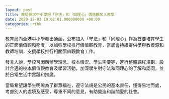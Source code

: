 ```yaml
---
layout: post
title: 教局要求中小學把「守法」和「同理心」價值觀加入教學
date: 2020-12-03 19:02:01.000000000 +08:00
categories: rthk
---
```


教育局向全港中小學發出通函，公布加入「守法」和「同理心」作為首要培育學生的正面價值觀和態度，以加強學校推行價值觀教育，當局會持續提供學與教資源和教師培訓，支援學校推行相關價值觀教育工作。

發言人說，學校可因應辦學理念、校本情況、學生需要等，進行整體課程規劃，設計合適的校本價值觀教育及學習活動，加深學生對守法和同理心的了解和認同，並於日常生活中實踐和推廣。

當局希望讓學生明瞭為了群眾福祉，遵守法規是公民的基本責任，懂得易地而處，考慮別人的處境及感受，尊重不同的意見，有助營造和諧關愛的社會。
